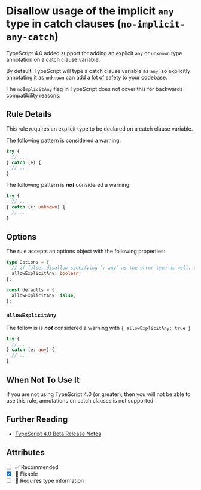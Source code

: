 # Disallow usage of the implicit `any` type in catch clauses (`no-implicit-any-catch`)

TypeScript 4.0 added support for adding an explicit `any` or `unknown` type
annotation on a catch clause variable.

By default, TypeScript will type a catch clause variable as `any`, so explicitly
annotating it as `unknown` can add a lot of safety to your codebase.

The `noImplicitAny` flag in TypeScript does not cover this for backwards
compatibility reasons.

## Rule Details

This rule requires an explicit type to be declared on a catch clause variable.

The following pattern is considered a warning:

```ts
try {
  // ...
} catch (e) {
  // ...
}
```

The following pattern is **_not_** considered a warning:

<!-- TODO: prettier currently removes the type annotations, re-enable this once prettier is updated -->
<!-- prettier-ignore-start -->

```ts
try {
  // ...
} catch (e: unknown) {
  // ...
}
```

<!-- prettier-ignore-end -->

## Options

The rule accepts an options object with the following properties:

```ts
type Options = {
  // if false, disallow specifying `: any` as the error type as well. See also `no-explicit-any`
  allowExplicitAny: boolean;
};

const defaults = {
  allowExplicitAny: false,
};
```

### `allowExplicitAny`

The follow is is **_not_** considered a warning with
`{ allowExplicitAny: true }`

<!-- TODO: prettier currently removes the type annotations, re-enable this once prettier is updated -->
<!-- prettier-ignore-start -->

```ts
try {
  // ...
} catch (e: any) {
  // ...
}
```

<!-- prettier-ignore-end -->

## When Not To Use It

If you are not using TypeScript 4.0 (or greater), then you will not be able to
use this rule, annotations on catch clauses is not supported.

## Further Reading

- [TypeScript 4.0 Beta Release Notes](https://devblogs.microsoft.com/typescript/announcing-typescript-4-0-beta/#unknown-on-catch)

## Attributes

- [ ] ✅ Recommended
- [x] 🔧 Fixable
- [ ] 💭 Requires type information
